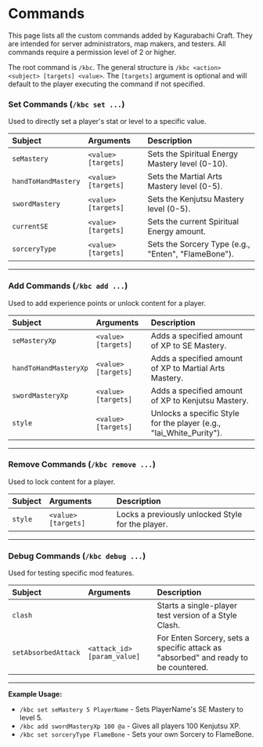 # Commands

This page lists all the custom commands added by Kagurabachi Craft. They are intended for server administrators, map makers, and testers. All commands require a permission level of 2 or higher.

The root command is `/kbc`. The general structure is `/kbc <action> <subject> [targets] <value>`. The `[targets]` argument is optional and will default to the player executing the command if not specified.

### Set Commands (`/kbc set ...`)
Used to directly set a player's stat or level to a specific value.

| Subject | Arguments | Description |
| :--- | :--- | :--- |
| `seMastery` | `<value> [targets]` | Sets the Spiritual Energy Mastery level (0-10). |
| `handToHandMastery` | `<value> [targets]` | Sets the Martial Arts Mastery level (0-5). |
| `swordMastery` | `<value> [targets]` | Sets the Kenjutsu Mastery level (0-5). |
| `currentSE` | `<value> [targets]` | Sets the current Spiritual Energy amount. |
| `sorceryType` | `<value> [targets]` | Sets the Sorcery Type (e.g., "Enten", "FlameBone"). |

---
### Add Commands (`/kbc add ...`)
Used to add experience points or unlock content for a player.

| Subject | Arguments | Description |
| :--- | :--- | :--- |
| `seMasteryXp` | `<value> [targets]` | Adds a specified amount of XP to SE Mastery. |
| `handToHandMasteryXp` | `<value> [targets]` | Adds a specified amount of XP to Martial Arts Mastery. |
| `swordMasteryXp` | `<value> [targets]` | Adds a specified amount of XP to Kenjutsu Mastery. |
| `style` | `<value> [targets]` | Unlocks a specific Style for the player (e.g., "Iai_White_Purity"). |

---
### Remove Commands (`/kbc remove ...`)
Used to lock content for a player.

| Subject | Arguments | Description |
| :--- | :--- | :--- |
| `style` | `<value> [targets]` | Locks a previously unlocked Style for the player. |

---
### Debug Commands (`/kbc debug ...`)
Used for testing specific mod features.

| Subject | Arguments | Description |
| :--- | :--- | :--- |
| `clash` | | Starts a single-player test version of a Style Clash. |
| `setAbsorbedAttack` | `<attack_id> [param_value]` | For Enten Sorcery, sets a specific attack as "absorbed" and ready to be countered. |

---
**Example Usage:**
- `/kbc set seMastery 5 PlayerName` - Sets PlayerName's SE Mastery to level 5.
- `/kbc add swordMasteryXp 100 @a` - Gives all players 100 Kenjutsu XP.
- `/kbc set sorceryType FlameBone` - Sets your own Sorcery to FlameBone.